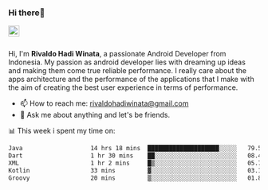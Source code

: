 ### Hi there👋
<a href="https://www.linkedin.com/in/rivaldohadiwinata/">
  <img align="left" alt="Rivaldo's LinkedIN" width="22px" src="https://upload.wikimedia.org/wikipedia/commons/8/81/LinkedIn_icon.svg" />
</a>

<br/>
<br/>

Hi, I'm **Rivaldo Hadi Winata**, a passionate Android Developer from Indonesia. 
My passion as android developer lies with dreaming up ideas and making them come true reliable performance. 
I really care about the apps architecture and the performance of the applications that I make with the aim of creating the best user experience in terms of performance.

- 📫 How to reach me: [rivaldohadiwinata@gmail.com](mailto:rivaldohadiwinata@gmail.com)
- 💬 Ask me about anything and let's be friends.

📊 This week i spent my time on:


<!--START_SECTION:waka-->

```txt
Java                   14 hrs 18 mins  ████████████████████░░░░░   79.55 %
Dart                   1 hr 30 mins    ██░░░░░░░░░░░░░░░░░░░░░░░   08.40 %
XML                    1 hr 2 mins     █▒░░░░░░░░░░░░░░░░░░░░░░░   05.77 %
Kotlin                 33 mins         ▓░░░░░░░░░░░░░░░░░░░░░░░░   03.13 %
Groovy                 20 mins         ▒░░░░░░░░░░░░░░░░░░░░░░░░   01.86 %
```

<!--END_SECTION:waka-->


<!--- 🔭 I’m currently working on Management Order Depot Acun -->

<!--
**rivaldotjioe/rivaldotjioe** is a ✨ _special_ ✨ repository because its `README.md` (this file) appears on your GitHub profile.

Here are some ideas to get you started:

- 🔭 I’m currently working on ...
- 🌱 I’m currently learning ...
- 👯 I’m looking to collaborate on ...
- 🤔 I’m looking for help with ...
- 💬 Ask me about ...
- 📫 How to reach me: ...
- 😄 Pronouns: ...
- ⚡ Fun fact: ...
-->
